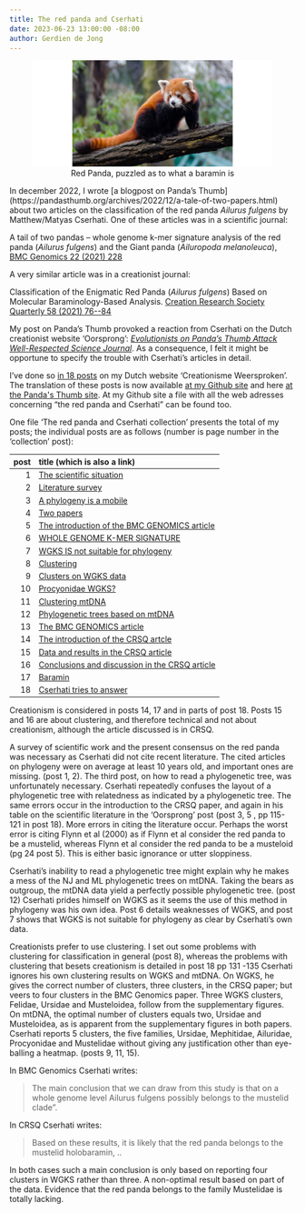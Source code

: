 ```yaml
---
title: The red panda and Cserhati
date: 2023-06-23 13:00:00 -08:00
author: Gerdien de Jong
---
```


<figure><img src="/uploads/2022/Red_Panda_600.jpg" alt="red panda image"/><figcaption><div align="center">Red Panda, puzzled as to what a baramin is</div></figcaption></figure>

<p> </p>
In december 2022, I wrote [a blogpost on Panda’s Thumb](https://pandasthumb.org/archives/2022/12/a-tale-of-two-papers.html) about two articles on the classification of the red panda <em>Ailurus fulgens</em> by Matthew/Matyas Cserhati.
One of these articles was in a scientific journal:

A tail of two pandas – whole genome k-mer signature analysis of the red panda (_Ailurus fulgens_)
and the Giant panda (_Ailuropoda melanoleuca_), [BMC Genomics 22 (2021) 228](https://bmcgenomics.biomedcentral.com/articles/10.1186/s12864-021-07531-3)

A very similar article was in a creationist journal:

Classification of the Enigmatic Red Panda (_Ailurus fulgens_) Based on Molecular Baraminology-Based
Analysis. [Creation Research Society Quarterly 58 (2021) 76--84](https://www.creationresearch.org/classification-of-the-enigmatic-red-panda-ailurus-fulgens-based-on-molecular-baraminology-based-analysis)

My post on Panda’s Thumb provoked a reaction from Cserhati on the Dutch creationist website
‘Oorsprong’: [_Evolutionists on Panda’s Thumb Attack Well-Respected Science Journal_](https://oorsprong.info/evolutionists-on-pandas-thumb-attack-well-respected-science-journal/).
As a consequence, I felt it might be opportune to specify the trouble with Cserhati’s articles in detail.
<!--more-->

I’ve done so [in 18 posts](https://creationismeweersproken.blogspot.com/2023/01/de-rode-panda-en-cserhati-1-de.html) on my Dutch website ‘Creationisme Weersproken’. The translation of these posts is now available [at my Github site](https://github.com/Gerdien898/pandas) and here [at the Panda's Thumb site](/uploads/2023/redpandacserhati.pdf). At my Github site a file with all the web adresses concerning “the red panda and Cserhati” can be found too.

One file ‘The red panda and Cserhati collection’ presents the total of my posts; the individual posts are as follows (number is page number in the ‘collection’ post):

| post | title (which is also a link) |
| ----: |:---|
| 1 | [The scientific situation](/uploads/2023/RedPanda1.pdf) |
| 2 | [Literature survey](/uploads/2023/RedPanda2.pdf) |
| 3 | [A phylogeny is a mobile](/uploads/2023/RedPanda3.pdf) |
| 4 | [Two papers](/uploads/2023/RedPanda4.pdf) |
| 5 | [The introduction of the BMC GENOMICS article](/uploads/2023/RedPanda5.pdf) |
| 6 | [WHOLE GENOME K-MER SIGNATURE](/uploads/2023/RedPanda6.pdf) |
| 7 | [WGKS IS not suitable for phylogeny](/uploads/2023/RedPanda7.pdf) |
| 8 | [Clustering](/uploads/2023/RedPanda8.pdf) |
| 9 | [Clusters on WGKS data](/uploads/2023/RedPanda9.pdf) |
| 10 | [Procyonidae WGKS?](/uploads/2023/RedPanda10.pdf) |
| 11 | [Clustering mtDNA](/uploads/2023/RedPanda11.pdf) |
| 12 | [Phylogenetic trees based on mtDNA](/uploads/2023/RedPanda12.pdf) |
| 13 | [The BMC GENOMICS article](/uploads/2023/RedPanda13.pdf) |
| 14 | [The introduction of the CRSQ artcle](/uploads/2023/RedPanda14.pdf) |
| 15 | [Data and results in the CRSQ article](/uploads/2023/RedPanda15.pdf) |
| 16 | [Conclusions and discussion in the CRSQ article](/uploads/2023/RedPanda16.pdf) |
| 17 | [Baramin](/uploads/2023/RedPanda17.pdf) |
| 18 | [Cserhati tries to answer](/uploads/2023/RedPanda18.pdf) |

Creationism is considered in posts 14, 17 and in parts of post 18. Posts 15 and 16 are about clustering, and therefore technical and not about creationism, although the article discussed is in CRSQ.

A survey of scientific work and the present consensus on the red panda was necessary as Cserhati did not cite recent literature. The cited articles on phylogeny were on average at least 10 years old, and important ones are missing. (post 1, 2).  The third post, on how to read a phylogenetic tree, was unfortunately necessary. Cserhati repeatedly confuses the layout of a phylogenetic tree with relatedness as indicated by a phylogenetic tree. The same errors occur in the introduction to the CRSQ paper, and again in his table on the scientific literature in the ‘Oorsprong’ post (post 3, 5 , pp 115-121 in post 18). More errors in citing the literature occur. Perhaps the worst error is citing Flynn et al (2000) as if Flynn et al consider the red panda to be a mustelid, whereas Flynn et al consider the red panda to be a musteloid (pg 24 post 5). This is either basic ignorance or utter sloppiness.

Cserhati’s inability to read a phylogenetic tree might explain why he makes a mess of the NJ and ML phylogenetic trees on mtDNA. Taking the bears as outgroup, the mtDNA data yield a perfectly possible phylogenetic tree. (post 12) Cserhati prides himself on WGKS as it seems the use of this method in phylogeny was his own idea. Post 6 details weaknesses of WGKS, and post 7 shows that WGKS is not suitable for phylogeny as clear by Cserhati’s own data.

Creationists prefer to use clustering. I set out some problems with clustering for classification in general (post 8), whereas the problems with clustering that besets creationism is detailed in post 18 pp 131 -135 Cserhati ignores his own clustering results on WGKS and mtDNA. On WGKS, he gives the correct number of clusters, three clusters, in the CRSQ paper; but veers to four clusters in the BMC Genomics paper. Three WGKS clusters, Felidae, Ursidae and Musteloidea, follow from the supplementary figures. On mtDNA, the optimal number of clusters equals two, Ursidae and Musteloidea, as is apparent from the supplementary figures in both papers. Cserhati reports 5 clusters, the five families, Ursidae, Mephitidae, Ailuridae, Procyonidae and Mustelidae without giving any justification other than eye-balling a heatmap. (posts 9, 11, 15).

In BMC Genomics Cserhati writes:

> The main conclusion that we can draw from this study is that on a whole genome level Ailurus
fulgens possibly belongs to the mustelid clade”.

In CRSQ Cserhati writes:

>Based on these results, it is likely that the red panda belongs to the mustelid holobaramin, ..

In both cases such a main conclusion is only based on reporting four clusters in WGKS rather than three. A non-optimal result based on part of the data.  Evidence that the red panda belongs to the family Mustelidae is totally lacking.

